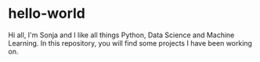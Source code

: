 # hello-world

Hi all, I'm Sonja and I like all things Python, Data Science and Machine Learning.
In this repository, you will find some projects I have been working on.


